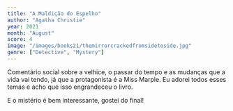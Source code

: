 ```yaml
---
title: "A Maldição do Espelho"
author: "Agatha Christie"
year: 2021
month: "August"
score: 4
image: "/images/books21/themirrorcrackedfromsidetoside.jpg"
genre: ["Detective", "Mystery"]
---
```


Comentário social sobre a velhice, o passar do tempo e as mudanças que a vida vai tendo, já que a protagonista é a Miss Marple. Eu adorei todos esses temas e acho que isso engrandeceu o livro.

E o mistério é bem interessante, gostei do final!
